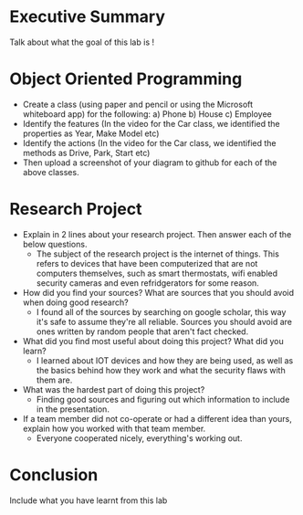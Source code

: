 # Executive Summary
Talk about what the goal of this lab is !

# Object Oriented Programming
* Create a class (using paper and pencil or using the Microsoft whiteboard app) for the following:
a) Phone
b) House
c) Employee
* Identify the features (In the video for the Car class, we identified the properties as Year, Make Model etc)
* Identify the actions (In the video for the Car class, we identified the methods as Drive, Park, Start etc)
* Then upload a screenshot of your diagram to github for each of the above classes.

# Research Project
* Explain in 2 lines about your research project. Then answer each of the below questions.
   * The subject of the research project is the internet of things. This refers to devices that have been computerized that are not computers themselves, such as smart thermostats, wifi enabled security cameras and even refridgerators for some reason. 
* How did you find your sources? What are sources that you should avoid when doing good research?
   * I found all of the sources by searching on google scholar, this way it's safe to assume they're all reliable. 
   Sources you should avoid are ones written by random people that aren't fact checked.
* What did you find most useful about doing this project? What did you learn?
  * I learned about IOT devices and how they are being used, as well as the basics behind how they work and what the security flaws with them are.
* What was the hardest part of doing this project?
  * Finding good sources and figuring out which information to include in the presentation.
* If a team member did not co-operate or had a different idea than yours, explain how you worked with that team member.
    * Everyone cooperated nicely, everything's working out. 

# Conclusion
Include what you have learnt from this lab
